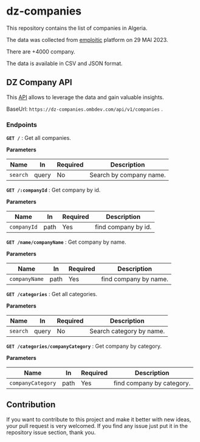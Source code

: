# dz-companies

This repository contains the list of companies in Algeria.

The data was collected from [emploitic](https://www.emploitic.com/) platform on 29 MAI 2023.

There are +4000 company.

The data is available in CSV and JSON format.

## DZ Company API

This [API](https://dz-companies.ombdev.com/api/v1/companies) allows to leverage the data and gain valuable insights.

BaseUrl: `https://dz-companies.ombdev.com/api/v1/companies` .

### Endpoints

**`GET /`** : Get all companies.
  
**Parameters**

| Name         | In     | Required | Description             |
| -------------|--------|----------|-------------------------|
| `search`     | query  | No       | Search by company name. |


**`GET /:companyId`** : Get company by id.

**Parameters**

| Name         | In     | Required | Description          |
|--------------|--------|----------|----------------------|
| `companyId`  | path   | Yes      | find company by id.  |


**`GET /name/companyName`** : Get company by name.


**Parameters**

| Name          | In     | Required | Description             |
| --------------|--------|--------- | ------------------------|
| `companyName` | path   | Yes       | find company by name.  |


**`GET /categories`** : Get all categories.


**Parameters**

| Name         | In     | Required | Description              |
| -------------| ------ |--------- | -------------------------|
| `search`     | query | No        | Search category by name. |


**`GET /categories/companyCategory`** : Get company by category.


**Parameters**

| Name              | In    | Required | Description               |
|-------------------|-------|----------|---------------------------|
| `companyCategory` | path  | Yes      | find company by category. |


## Contribution

If you want to contribute to this project and make it better with new ideas, your pull request is very welcomed. If you find any issue just put it in the repository issue section, thank you.

